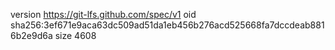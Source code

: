 version https://git-lfs.github.com/spec/v1
oid sha256:3ef671e9aca63dc509ad51da1eb456b276acd525668fa7dccdeab8816b2e9d6a
size 4608
